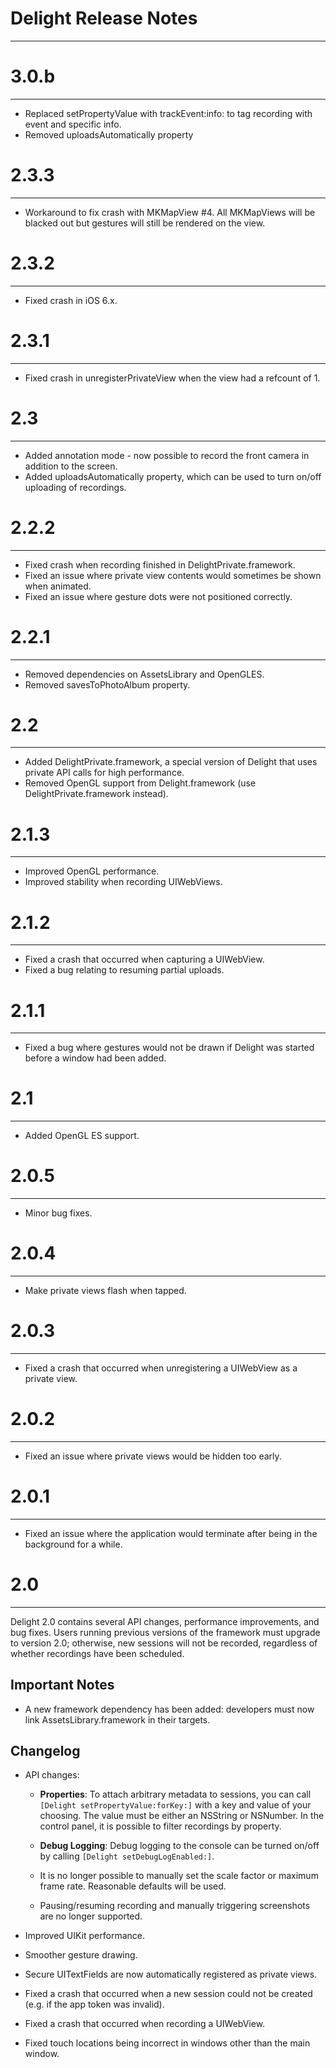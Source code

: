 Delight Release Notes
=====================
___

3.0.b
=====
---

* Replaced setPropertyValue with trackEvent:info: to tag recording with event and specific info.
* Removed uploadsAutomatically property


2.3.3
=====
---

* Workaround to fix crash with MKMapView #4. All MKMapViews will be blacked out but gestures will still be rendered on the view.

2.3.2
=====
---

* Fixed crash in iOS 6.x.

2.3.1
=====
---

* Fixed crash in unregisterPrivateView when the view had a refcount of 1.

2.3
===
---

* Added annotation mode - now possible to record the front camera in addition to the screen.
* Added uploadsAutomatically property, which can be used to turn on/off uploading of recordings.

2.2.2
=====
---

* Fixed crash when recording finished in DelightPrivate.framework.
* Fixed an issue where private view contents would sometimes be shown when animated.
* Fixed an issue where gesture dots were not positioned correctly.

2.2.1
=====
---

* Removed dependencies on AssetsLibrary and OpenGLES.
* Removed savesToPhotoAlbum property.

2.2
===
---

* Added DelightPrivate.framework, a special version of Delight that uses private API calls for high performance.
* Removed OpenGL support from Delight.framework (use DelightPrivate.framework instead).

2.1.3
=====
---

* Improved OpenGL performance.
* Improved stability when recording UIWebViews.

2.1.2
=====
---

* Fixed a crash that occurred when capturing a UIWebView.
* Fixed a bug relating to resuming partial uploads.

2.1.1
=====
---

* Fixed a bug where gestures would not be drawn if Delight was started before a window had been added.

2.1
===
---

* Added OpenGL ES support.

2.0.5
=====
---

* Minor bug fixes.

2.0.4
=====
---

* Make private views flash when tapped.

2.0.3
=====
---

* Fixed a crash that occurred when unregistering a UIWebView as a private view.

2.0.2
=====
---

* Fixed an issue where private views would be hidden too early.

2.0.1
=====
---

* Fixed an issue where the application would terminate after being in the background for a while.

2.0
===
___

Delight 2.0 contains several API changes, performance improvements, and bug fixes. Users running previous versions of the framework must upgrade to version 2.0; otherwise, new sessions will not be recorded, regardless of whether recordings have been scheduled.

Important Notes
---------------

* A new framework dependency has been added: developers must now link AssetsLibrary.framework in their targets.

Changelog
---------

* API changes:
  * **Properties**: To attach arbitrary metadata to sessions, you can call `[Delight setPropertyValue:forKey:]` with a key and value of your choosing. The value must be either an NSString or NSNumber. In the control panel, it is possible to filter recordings by property.

  * **Debug Logging**: Debug logging to the console can be turned on/off by calling `[Delight setDebugLogEnabled:]`.

  * It is no longer possible to manually set the scale factor or maximum frame rate. Reasonable defaults will be used.

  * Pausing/resuming recording and manually triggering screenshots are no longer supported.

* Improved UIKit performance.

* Smoother gesture drawing.

* Secure UITextFields are now automatically registered as private views.

* Fixed a crash that occurred when a new session could not be created (e.g. if the app token was invalid).

* Fixed a crash that occurred when recording a UIWebView.

* Fixed touch locations being incorrect in windows other than the main window.

